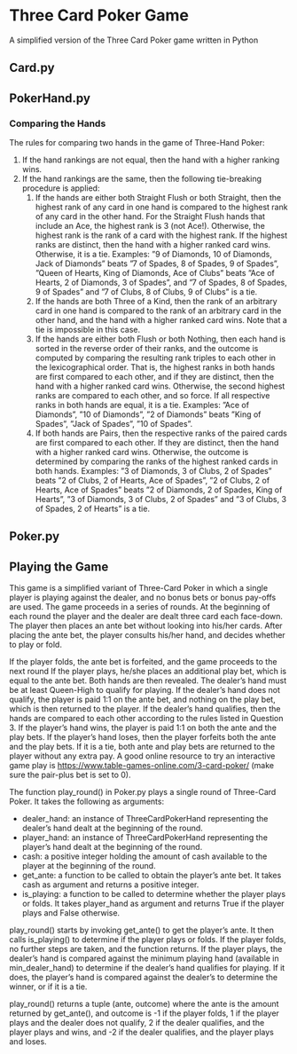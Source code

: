 # Three Card Poker Game
A simplified version of the Three Card Poker game written in Python 

## Card.py

## PokerHand.py

### Comparing the Hands
The rules for comparing two hands in the game of Three-Hand Poker:
1. If the hand rankings are not equal, then the hand with a higher ranking wins.
2. If the hand rankings are the same, then the following tie-breaking procedure is applied:
    1. If the hands are either both Straight Flush or both Straight, then the highest rank of any card in one hand is compared to the highest rank of any card in the other hand. For the Straight Flush hands that include an Ace, the highest rank is 3 (not Ace!). Otherwise, the highest rank is the rank of a card with the highest rank. If the highest ranks are distinct, then the hand with a higher ranked card wins. Otherwise, it is a tie.
Examples: ”9 of Diamonds, 10 of Diamonds, Jack of Diamonds” beats ”7 of Spades, 8 of Spades, 9 of Spades”, ”Queen of Hearts, King of Diamonds, Ace of Clubs” beats ”Ace of Hearts, 2 of Diamonds, 3 of Spades”, and ”7 of Spades, 8 of Spades, 9 of Spades” and ”7 of Clubs, 8 of Clubs, 9 of Clubs” is a tie.
    2. If the hands are both Three of a Kind, then the rank of an arbitrary card in one hand is compared to the rank of an arbitrary card in the other hand, and the hand with a higher ranked card wins. Note that a tie is impossible in this case.
    3. If the hands are either both Flush or both Nothing, then each hand is sorted in the reverse order of their ranks, and the outcome is computed by comparing the resulting rank triples to each other in the lexicographical order. That is, the highest ranks in both hands are first compared to each other, and if they are distinct, then the hand with a higher ranked card wins. Otherwise, the second highest ranks are compared to each other, and so force. If all respective ranks in both hands are equal, it is a tie.
Examples: ”Ace of Diamonds”, ”10 of Diamonds”, ”2 of Diamonds” beats ”King of Spades”, ”Jack of Spades”, ”10 of Spades”.
    4. If both hands are Pairs, then the respective ranks of the paired cards are first compared to each other. If they are distinct, then the hand with a higher ranked card wins. Otherwise, the outcome is determined by comparing the ranks of the highest ranked cards in both hands.
Examples: ”3 of Diamonds, 3 of Clubs, 2 of Spades” beats ”2 of Clubs, 2 of Hearts, Ace of Spades”, ”2 of Clubs, 2 of Hearts, Ace of Spades” beats ”2 of Diamonds, 2 of Spades, King of Hearts”, ”3 of Diamonds, 3 of Clubs, 2 of Spades” and ”3 of Clubs, 3 of Spades, 2 of Hearts” is a tie.

## Poker.py

## Playing the Game 
This game is a simplified variant of Three-Card Poker in which a single player is playing against the dealer, and no bonus bets or bonus pay-offs are used. The game proceeds in a series of rounds. At the beginning of each round the player and the dealer are dealt three card each face-down. The player then places an ante bet without looking into his/her cards. After placing the ante bet, the player consults his/her hand, and decides whether to play or fold.

If the player folds, the ante bet is forfeited, and the game proceeds to the next round If the player plays, he/she places an additional play bet, which is equal to the ante bet. Both hands are then revealed. The dealer’s hand must be at least Queen-High to qualify for playing. If the dealer’s hand does not qualify, the player is paid 1:1 on the ante bet, and nothing on the play bet, which is then returned to the player. If the dealer’s hand qualifies, then the hands are compared to each other according to the rules listed in Question 3. If the player’s hand wins, the player is paid 1:1 on both the ante and the play bets. If the player’s hand loses, then the player forfeits both the ante and the play bets. If it is a tie, both ante and play bets are returned to the player without any extra pay. A good online resource to try an interactive game play is https://www.table-games-online.com/3-card-poker/ (make sure the pair-plus bet is set to 0).

The function play_round() in Poker.py plays a single round of Three-Card Poker. It takes the following as arguments:
- dealer_hand: an instance of ThreeCardPokerHand representing the dealer’s hand dealt at the beginning of the round.
- player_hand: an instance of ThreeCardPokerHand representing the player’s hand dealt at the beginning of the round.
- cash: a positive integer holding the amount of cash available to the player at the beginning of the round.
- get_ante: a function to be called to obtain the player’s ante bet. It takes cash as argument and returns a positive integer.
- is_playing: a function to be called to determine whether the player plays or folds. It takes player_hand as argument and returns True if the player plays and False otherwise.

play_round() starts by invoking get_ante() to get the player’s ante. It then calls is_playing() to determine if the player plays or folds. If the player folds, no further steps are taken, and the function returns. If the player plays, the dealer’s hand is compared against the minimum playing hand (available in min_dealer_hand) to determine if the dealer’s hand qualifies for playing. If it does, the player’s hand is compared against the dealer’s to determine the winner, or if it is a tie.

play_round() returns a tuple (ante, outcome) where the ante is the amount returned by get_ante(), and outcome is -1 if the player folds, 1 if the player plays and the dealer does not qualify, 2 if the dealer qualifies, and the player plays and wins, and -2 if the dealer qualifies, and the player plays and loses.

